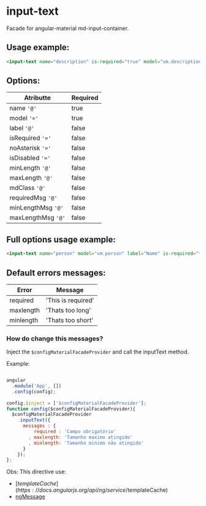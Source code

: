 # input-text

Facade for angular-material md-input-container.


## Usage example:
```html
<input-text name="description" is-required="true" model="vm.description" label="Description"></input-text>
```

## Options:

| Atributte           | Required  |
| -------------       | --------- |
| name `'@'`          | true      |
| model `'='`         | true      |
| label `'@'`         | false     |
| isRequired `'='`    | false     |
| noAsterisk `'='`    | false     |
| isDisabled `'='`    | false     |
| minLength `'@'`     | false     |
| maxLength `'@'`     | false     |
| mdClass `'@'`       | false     |
| requiredMsg `'@'`   | false     |
| minLengthMsg `'@'`  | false     |
| maxLengthMsg `'@'`  | false     |

## Full options usage example:
```html
<input-text name="person" model="vm.person" label="Name" is-required="true" no-asterisk="true" is-disabled="true" md-class="md-block" min-length="2" max-length="3" md-class="md-block"></input-text>
```

## Default errors messages:
| Error          | Message           |
| -------------  | ---------         |
|required        | 'This is required'|
|maxlength       | 'Thats too long'  |
|minlength       | 'Thats too short' |

### How do change this messages?
Inject the `$configMaterialFacadeProvider` and call the inputText method.

Example:
```javascript

angular 
  .module('App', [])
  .config(config);
  
config.$inject = ['$configMaterialFacadeProvider'];
function config($configMaterialFacadeProvider){
  $configMaterialFacadeProvider
    .inputText({
      messages : {
          required : 'Campo obrigatório'
        , maxlength: 'Tamanho maximo atingido'
        , minlength: 'Tamanho minimo não atingido'
      }
    });
};
```

Obs:
This directive use:
* [$templateCache](https://docs.angularjs.org/api/ng/service/$templateCache)
* [ngMessage](https://docs.angularjs.org/api/ngMessages/directive/ngMessage)